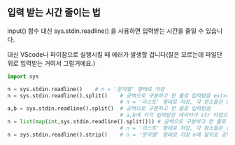 ##  입력 받는 시간 줄이는 법



input() 함수 대신 sys.stdin.readline() 을 사용하면 입력받는 시간을 줄일 수 있습니다.

대신 VScode나 파이참으로 실행시킬 때 에러가 발생할 겁니다(잘은 모르는데 파일단위로 입력받는 거여서 그럴거에요.)



```python
import sys

n = sys.stdin.readline()	# n = '문자열' 형태로 저장
n = sys.stdin.readline().split()	# 공백으로 구분하고 한 줄로 입력받음 ex)>>5 7 6 8
									# n = '리스트' 형태로 저장, 각 원소들은 str 타입
a,b = sys.stdin.readline().split()	# 공백으로 구분하고 한 줄로 입력받음
									# a,b에 각각 입력받은 데이터가 str 타입으로 들어감
n = list(map(int,sys.stdin.readline().split()))	# 공백으로 구분하고 한 줄로 입력받음
									# n = '리스트' 형태로 저장, 각 원소들은 int 타입
n = sys.stdin.readline().strip()	# n = '문자열' 형태로 저장 n에 앞뒤로 공백 제거
```

